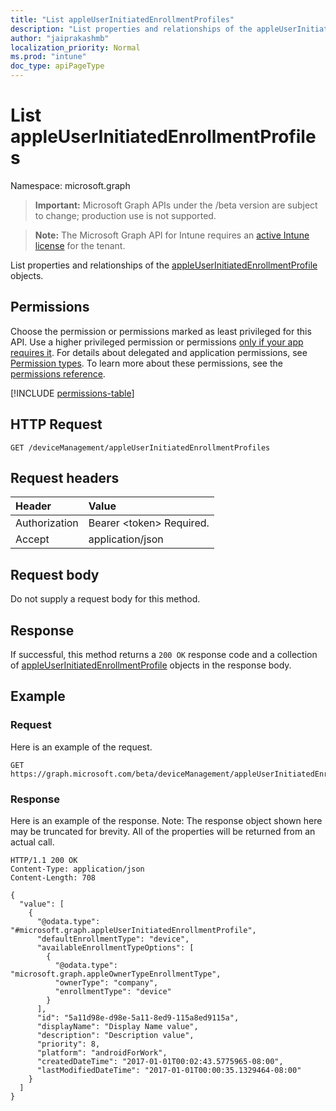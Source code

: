 ```yaml
---
title: "List appleUserInitiatedEnrollmentProfiles"
description: "List properties and relationships of the appleUserInitiatedEnrollmentProfile objects."
author: "jaiprakashmb"
localization_priority: Normal
ms.prod: "intune"
doc_type: apiPageType
---
```


# List appleUserInitiatedEnrollmentProfiles

Namespace: microsoft.graph

> **Important:** Microsoft Graph APIs under the /beta version are subject to change; production use is not supported.

> **Note:** The Microsoft Graph API for Intune requires an [active Intune license](https://go.microsoft.com/fwlink/?linkid=839381) for the tenant.

List properties and relationships of the [appleUserInitiatedEnrollmentProfile](../resources/intune-enrollment-appleuserinitiatedenrollmentprofile.md) objects.

## Permissions
Choose the permission or permissions marked as least privileged for this API. Use a higher privileged permission or permissions [only if your app requires it](/graph/permissions-overview#best-practices-for-using-microsoft-graph-permissions). For details about delegated and application permissions, see [Permission types](/graph/permissions-overview#permission-types). To learn more about these permissions, see the [permissions reference](/graph/permissions-reference).

<!-- { "blockType": "permissions", "name": "intune_enrollment_appleuserinitiatedenrollmentprofile_list" } -->
[!INCLUDE [permissions-table](../includes/permissions/intune-enrollment-appleuserinitiatedenrollmentprofile-list-permissions.md)]

## HTTP Request
<!-- {
  "blockType": "ignored"
}
-->
``` http
GET /deviceManagement/appleUserInitiatedEnrollmentProfiles
```

## Request headers
|Header|Value|
|:---|:---|
|Authorization|Bearer &lt;token&gt; Required.|
|Accept|application/json|

## Request body
Do not supply a request body for this method.

## Response
If successful, this method returns a `200 OK` response code and a collection of [appleUserInitiatedEnrollmentProfile](../resources/intune-enrollment-appleuserinitiatedenrollmentprofile.md) objects in the response body.

## Example

### Request
Here is an example of the request.
``` http
GET https://graph.microsoft.com/beta/deviceManagement/appleUserInitiatedEnrollmentProfiles
```

### Response
Here is an example of the response. Note: The response object shown here may be truncated for brevity. All of the properties will be returned from an actual call.
``` http
HTTP/1.1 200 OK
Content-Type: application/json
Content-Length: 708

{
  "value": [
    {
      "@odata.type": "#microsoft.graph.appleUserInitiatedEnrollmentProfile",
      "defaultEnrollmentType": "device",
      "availableEnrollmentTypeOptions": [
        {
          "@odata.type": "microsoft.graph.appleOwnerTypeEnrollmentType",
          "ownerType": "company",
          "enrollmentType": "device"
        }
      ],
      "id": "5a11d98e-d98e-5a11-8ed9-115a8ed9115a",
      "displayName": "Display Name value",
      "description": "Description value",
      "priority": 8,
      "platform": "androidForWork",
      "createdDateTime": "2017-01-01T00:02:43.5775965-08:00",
      "lastModifiedDateTime": "2017-01-01T00:00:35.1329464-08:00"
    }
  ]
}
```

